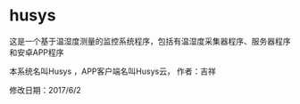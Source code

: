# husys
这是一个基于温湿度测量的监控系统程序，包括有温湿度采集器程序、服务器程序和安卓APP程序

本系统名叫Husys ，APP客户端名叫Husys云，
作者：吉祥

修改日期：2017/6/2
